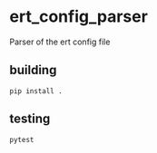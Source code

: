 ert_config_parser
==========

Parser of the ert config file

## building

    pip install .

## testing

    pytest

